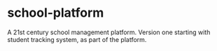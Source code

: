 # school-platform
A 21st century school management platform. Version one starting with student tracking system, as part of the platform.
